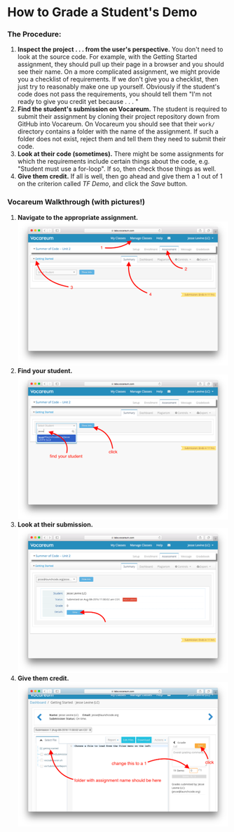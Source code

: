# How to Grade a Student's Demo

### The Procedure:

1. **Inspect the project . . . from the user's perspective.** You don't need to look at the source code. For example, with the Getting Started assignment, they should pull up their page in a browser and you should see their name. On a more complicated assignment, we might provide you a checklist of requirements. If we don't give you a checklist, then just try to reasonably make one up yourself. Obviously if the student's code does not pass the requirements, you should tell them "I'm not ready to give you credit yet because . . . "
1. **Find the student's submission on Vocareum.** The student is required to submit their assignment by cloning their project repository down from GitHub into Vocareum. On Vocareum you should see that their `work/` directory contains a folder with the name of the assignment. If such a folder does not exist, reject them and tell them they need to submit their code.
1. **Look at their code (sometimes).**  There might be some assignments for which the requirements include certain things about the code, e.g. "Student must use a for-loop". If so, then check those things as well.
1. **Give them credit.** If all is well, then go ahead and give them a 1 out of 1 on the criterion called *TF Demo*, and click the *Save* button.

### Vocareum Walkthrough (with pictures!)

1. **Navigate to the appropriate assignment.**
    ![navigating](./images/navigating.png)
2. **Find your student.**
    ![find-student](./images/find-student.png)
3. **Look at their submission.**
    ![click-view](./images/click-view.png)
4. **Give them credit.**
    ![give-credit](./images/give-credit.png)
